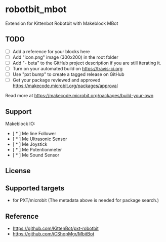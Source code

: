 # robotbit_mbot

Extension for Kittenbot Robotbit with Makeblock MBot

## TODO

- [ ] Add a reference for your blocks here
- [ ] Add "icon.png" image (300x200) in the root folder
- [ ] Add "- beta" to the GitHub project description if you are still iterating it.
- [ ] Turn on your automated build on https://travis-ci.org
- [ ] Use "pxt bump" to create a tagged release on GitHub
- [ ] Get your package reviewed and approved https://makecode.microbit.org/packages/approval

Read more at https://makecode.microbit.org/packages/build-your-own

## Support
Makeblock IO:
- [ * ] Me line Follower
- [ * ] Me Ultrasonic Sensor
- [ * ] Me Joystick
- [ * ] Me Potentionmeter
- [ * ] Me Sound Sensor

## License



## Supported targets

* for PXT/microbit
(The metadata above is needed for package search.)

## Reference
* https://github.com/KittenBot/pxt-robotbit
* https://github.com/iCShopMgr/MbitBot